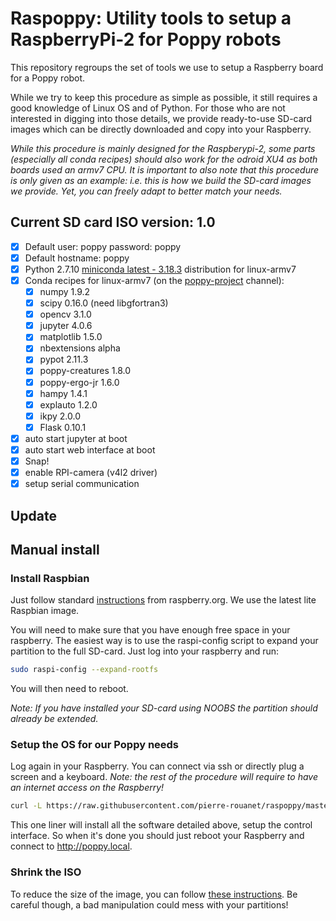
# Raspoppy: Utility tools to setup a RaspberryPi-2 for Poppy robots

This repository regroups the set of tools we use to setup a Raspberry board for a Poppy robot.

While we try to keep this procedure as simple as possible, it still requires a good knowledge of Linux OS and of Python. For those who are not interested in digging into those details, we provide ready-to-use SD-card images which  can be directly downloaded and copy into your Raspberry.

*While this procedure is mainly designed for the Raspberypi-2, some parts (especially all conda recipes) should also work for the odroid XU4 as both boards used an armv7 CPU. It is important to also note that this procedure is only given as an example: i.e. this is how we build the SD-card images we provide. Yet, you can freely adapt to better match your needs.*

## Current SD card ISO version: 1.0

* [x] Default user: poppy password: poppy
* [x] Default hostname: poppy
* [x] Python 2.7.10 [miniconda latest - 3.18.3](http://repo.continuum.io/miniconda/Miniconda3-3.18.3-Linux-armv7l.sh) distribution for linux-armv7
* [x] Conda recipes for linux-armv7 (on the [poppy-project](https://anaconda.org/poppy-project/) channel):
    * [x] numpy 1.9.2
    * [x] scipy 0.16.0 (need libgfortran3)
    * [x] opencv 3.1.0
    * [x] jupyter 4.0.6
    * [x] matplotlib 1.5.0
    * [x] nbextensions alpha
    * [x] pypot 2.11.3
    * [x] poppy-creatures 1.8.0
    * [x] poppy-ergo-jr 1.6.0
    * [x] hampy 1.4.1
    * [x] explauto 1.2.0
    * [x] ikpy 2.0.0
    * [x] Flask 0.10.1
* [x] auto start jupyter at boot
* [x] auto start web interface at boot
* [x] Snap!
* [x] enable RPI-camera (v4l2 driver)
* [x] setup serial communication

## Update

## Manual install

### Install Raspbian

Just follow standard [instructions](https://www.raspberrypi.org/downloads/raspbian/) from raspberry.org. We use the latest lite Raspbian image.

You will need to make sure that you have enough free space in your raspberry. The easiest way is to use the raspi-config script to expand your partition to the full SD-card. Just log into your raspberry and run:

```bash
sudo raspi-config --expand-rootfs
```
You will then need to reboot.

*Note: If you have installed your SD-card using NOOBS the partition should already be extended.*

### Setup the OS for our Poppy needs

Log again in your Raspberry. You can connect via ssh or directly plug a screen and a keyboard.
*Note: the rest of the procedure will require to have an internet access on the Raspberry!*

```bash
curl -L https://raw.githubusercontent.com/pierre-rouanet/raspoppy/master/raspoppyfication.sh | bash -s "poppy-ergo-jr"
```

This one liner will install all the software detailed above, setup the control interface. So when it's done you should just reboot your Raspberry and connect to http://poppy.local.

### Shrink the ISO

To reduce the size of the image, you can follow [these instructions](./shrink-iso.md). Be careful though, a bad manipulation could mess with your partitions!
